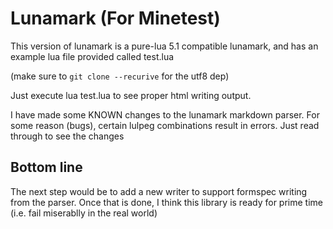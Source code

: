# Lunamark (For Minetest)

This version of lunamark is a pure-lua 5.1 compatible lunamark, and has an example lua file provided called test.lua

(make sure to `git clone --recurive` for the utf8 dep)

Just execute lua test.lua to see proper html writing output. 

I have made some KNOWN changes to the lunamark markdown parser. For some reason (bugs), certain lulpeg combinations result in errors. Just read through to see the changes

## Bottom line

The next step would be to add a new writer to support formspec writing from the parser. Once that is done, I think this library is ready for prime time (i.e. fail miserablly in the real world)
